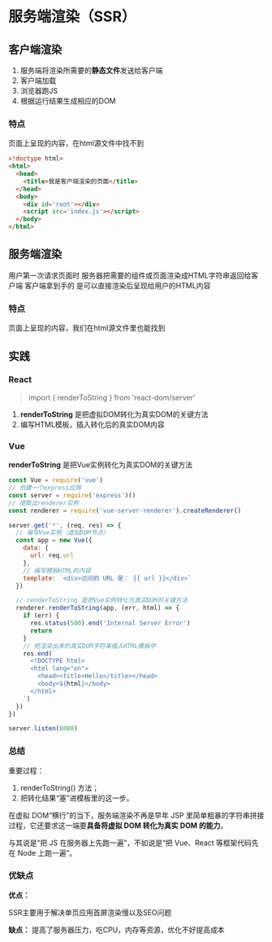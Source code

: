 # 服务端渲染（SSR）

## 客户端渲染

1. 服务端将渲染所需要的**静态文件**发送给客户端
2. 客户端加载
3. 浏览器跑JS
4. 根据运行结果生成相应的DOM

### 特点

页面上呈现的内容，在html源文件中找不到

```html
<!doctype html>
<html>
  <head>
    <title>我是客户端渲染的页面</title>
  </head>
  <body>
    <div id='root'></div>
    <script src='index.js'></script>
  </body>
</html>
```

## 服务端渲染

用户第一次请求页面时
服务器把需要的组件或页面渲染成HTML字符串返回给客户端
客户端拿到手的 是可以直接渲染后呈现给用户的HTML内容

### 特点

页面上呈现的内容，我们在html源文件里也能找到

## 实践

### React

> import { renderToString } from 'react-dom/server'

1. **renderToString** 是把虚拟DOM转化为真实DOM的关键方法
2. 编写HTML模板，插入转化后的真实DOM内容

### Vue

**renderToString** 是把Vue实例转化为真实DOM的关键方法

``` js
const Vue = require('vue')
// 创建一个express应用
const server = require('express')()
// 提取出renderer实例
const renderer = require('vue-server-renderer').createRenderer()

server.get('*', (req, res) => {
  // 编写Vue实例（虚拟DOM节点）
  const app = new Vue({
    data: {
      url: req.url
    },
    // 编写模板HTML的内容
    template: `<div>访问的 URL 是： {{ url }}</div>`
  })

  // renderToString 是把Vue实例转化为真实DOM的关键方法
  renderer.renderToString(app, (err, html) => {
    if (err) {
      res.status(500).end('Internal Server Error')
      return
    }
    // 把渲染出来的真实DOM字符串插入HTML模板中
    res.end(`
      <!DOCTYPE html>
      <html lang="en">
        <head><title>Hello</title></head>
        <body>${html}</body>
      </html>
    `)
  })
})

server.listen(8080)
```

### 总结

重要过程：

1. renderToString() 方法；
2. 把转化结果“塞”进模板里的这一步。

在虚拟 DOM“横行”的当下，服务端渲染不再是早年 JSP 里简单粗暴的字符串拼接过程，它还要求这一端要**具备将虚拟 DOM 转化为真实 DOM 的能力**。

与其说是“把 JS 在服务器上先跑一遍”，不如说是“把 Vue、React 等框架代码先在 Node 上跑一遍”。

### 优缺点

**优点：**

SSR主要用于解决单页应用首屏渲染慢以及SEO问题

**缺点：**
提高了服务器压力，吃CPU，内存等资源，优化不好提高成本
